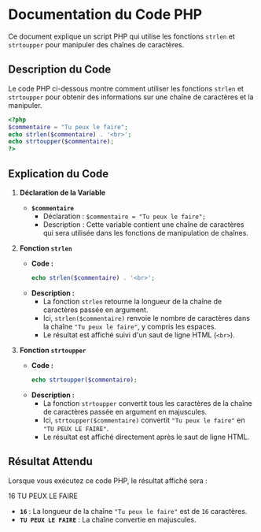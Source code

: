 # Documentation du Code PHP

Ce document explique un script PHP qui utilise les fonctions `strlen` et `strtoupper` pour manipuler des chaînes de caractères.

## Description du Code

Le code PHP ci-dessous montre comment utiliser les fonctions `strlen` et `strtoupper` pour obtenir des informations sur une chaîne de caractères et la manipuler.

```php
<?php
$commentaire = "Tu peux le faire";
echo strlen($commentaire) . '<br>';
echo strtoupper($commentaire);
?>
```

## Explication du Code

1. **Déclaration de la Variable**

   - **`$commentaire`**
     - Déclaration : `$commentaire = "Tu peux le faire";`
     - Description : Cette variable contient une chaîne de caractères qui sera utilisée dans les fonctions de manipulation de chaînes.

2. **Fonction `strlen`**

   - **Code :**
     ```php
     echo strlen($commentaire) . '<br>';
     ```
   - **Description :**
     - La fonction `strlen` retourne la longueur de la chaîne de caractères passée en argument.
     - Ici, `strlen($commentaire)` renvoie le nombre de caractères dans la chaîne `"Tu peux le faire"`, y compris les espaces.
     - Le résultat est affiché suivi d'un saut de ligne HTML (`<br>`).

3. **Fonction `strtoupper`**

   - **Code :**
     ```php
     echo strtoupper($commentaire);
     ```
   - **Description :**
     - La fonction `strtoupper` convertit tous les caractères de la chaîne de caractères passée en argument en majuscules.
     - Ici, `strtoupper($commentaire)` convertit `"Tu peux le faire"` en `"TU PEUX LE FAIRE"`.
     - Le résultat est affiché directement après le saut de ligne HTML.

## Résultat Attendu

Lorsque vous exécutez ce code PHP, le résultat affiché sera :

16
TU PEUX LE FAIRE

- **`16`** : La longueur de la chaîne `"Tu peux le faire"` est de `16` caractères.
- **`TU PEUX LE FAIRE`** : La chaîne convertie en majuscules.

